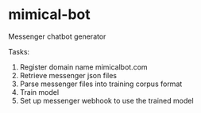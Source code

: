 # mimical-bot
Messenger chatbot generator  

Tasks:
1. Register domain name mimicalbot.com  
2. Retrieve messenger json files  
3. Parse messenger files into training corpus format  
4. Train model  
5. Set up messenger webhook to use the trained model  

